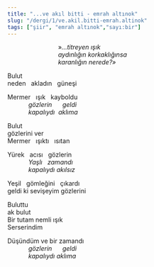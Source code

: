 ```yaml
---
title: "...ve akıl bitti - emrah altınok"
slug: "/dergi/1/ve.akil.bitti-emrah.altinok"
tags: ["şiir", "emrah altınok","sayı:bir"]
---
```


                             »*...titreyen ışık*  
                             *aydınlığın korkaklığınsa*  
                             *karanlığın nerede?»*

Bulut  
neden   akladın   güneşi

Mermer   ışık   kayboldu  
            *gözlerin      geldi*  
            *kapalıydı  aklıma*

Bulut  
gözlerini ver  
Mermer   ışıktı   ısıtan

Yürek   acısı   gözlerin  
            *Yaşlı   zamandı*  
            *kapalıydı akılsız*

Yeşil   gömleğini   çıkardı  
geldi ki sevişeyim gözlerini

Buluttu  
ak bulut  
Bir tutam nemli ışık  
Serserindim

Düşündüm ve bir zamandı  
            *gözlerin      geldi*  
            *kapalıydı aklıma*
